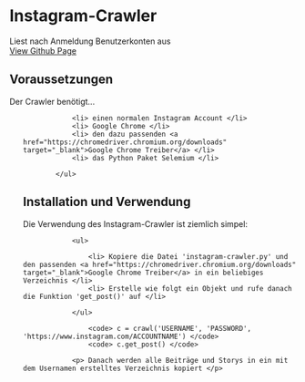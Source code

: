 # Instagram-Crawler
Liest nach Anmeldung Benutzerkonten aus
<br><a href="https://implod3.github.io/Instagram-Crawler" target="_blank"> View Github Page </a>

## Voraussetzungen

Der Crawler benötigt...
<ul>
				
				<li> einen normalen Instagram Account </li>
				<li> Google Chrome </li>
				<li> den dazu passenden <a href="https://chromedriver.chromium.org/downloads" target="_blank">Google Chrome Treiber</a> </li>
				<li> das Python Paket Selemium </li>
				
			</ul>

## Installation und Verwendung 

<p> Die Verwendung des Instagram-Crawler ist ziemlich simpel: </p>
				
				<ul>
					
					<li> Kopiere die Datei 'instagram-crawler.py' und den passenden <a href="https://chromedriver.chromium.org/downloads" target="_blank">Google Chrome Treiber</a> in ein beliebiges Verzeichnis </li>
					<li> Erstelle wie folgt ein Objekt und rufe danach die Funktion 'get_post()' auf </li>
					
				</ul>
				
					<code> c = crawl('USERNAME', 'PASSWORD', 'https://www.instagram.com/ACCOUNTNAME') </code>
					<code> c.get_post() </code>
					
				<p> Danach werden alle Beiträge und Storys in ein mit dem Usernamen erstelltes Verzeichnis kopiert </p>